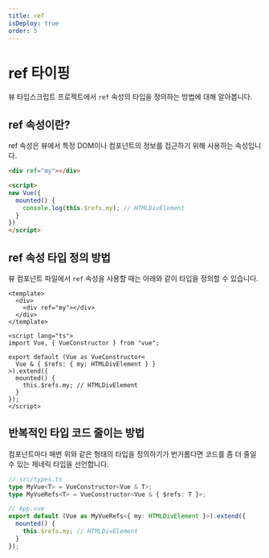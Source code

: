 ```yaml
---
title: ref
isDeploy: true
order: 5
---
```


# ref 타이핑

뷰 타입스크립트 프로젝트에서 `ref` 속성의 타입을 정의하는 방법에 대해 알아봅니다.

## ref 속성이란?

ref 속성은 뷰에서 특정 DOM이나 컴포넌트의 정보를 접근하기 위해 사용하는 속성입니다.

```html
<div ref="my"></div>

<script>
new Vue({
  mounted() {
    console.log(this.$refs.my); // HTMLDivElement
  }  
})
</script>
```

## ref 속성 타입 정의 방법

뷰 컴포넌트 파일에서 `ref` 속성을 사용할 때는 아래와 같이 타입을 정의할 수 있습니다.

```html{3,10-12,14}
<template>
  <div>
    <div ref="my"></div>
  </div>
</template>

<script lang="ts">
import Vue, { VueConstructor } from "vue";

export default (Vue as VueConstructor<
  Vue & { $refs: { my: HTMLDivElement } }
>).extend({
  mounted() {
    this.$refs.my; // HTMLDivElement
  }
});
</script>
```

## 반복적인 타입 코드 줄이는 방법

컴포넌트마다 매번 위와 같은 형태의 타입을 정의하기가 번거롭다면 코드를 좀 더 줄일 수 있는 제네릭 타입을 선언합니다.

```ts
// src/types.ts
type MyVue<T> = VueConstructor<Vue & T>;
type MyVueRefs<T> = VueConstructor<Vue & { $refs: T }>;

// App.vue
export default (Vue as MyVueRefs<{ my: HTMLDivElement }>).extend({
  mounted() {
    this.$refs.my; // HTMLDivElement
  }
});
```